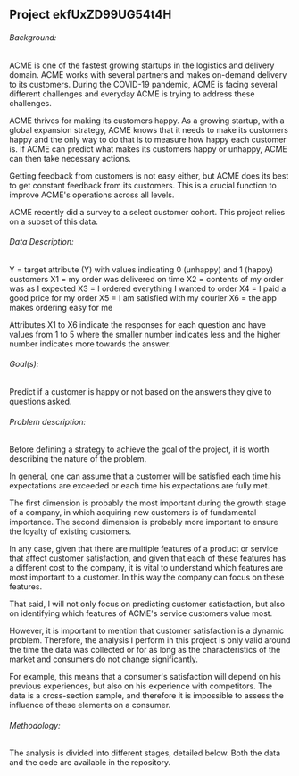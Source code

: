 ## Project ekfUxZD99UG54t4H

###### Background:

ACME is one of the fastest growing startups in the logistics and delivery domain. ACME works with several partners and makes on-demand delivery to its customers. During the COVID-19 pandemic, ACME is facing several different challenges and everyday ACME is trying to address these challenges.

ACME thrives for making its customers happy. As a growing startup, with a global expansion strategy, ACME knows that it needs to make its customers happy and the only way to do that is to measure how happy each customer is. If ACME can predict what makes its customers happy or unhappy, ACME can then take necessary actions.

Getting feedback from customers is not easy either, but ACME does its best to get constant feedback from its customers. This is a crucial function to improve ACME's operations across all levels.

ACME recently did a survey to a select customer cohort. This project relies on a subset of this data. 

###### Data Description:

Y = target attribute (Y) with values indicating 0 (unhappy) and 1 (happy) customers
X1 = my order was delivered on time
X2 = contents of my order was as I expected
X3 = I ordered everything I wanted to order
X4 = I paid a good price for my order
X5 = I am satisfied with my courier
X6 = the app makes ordering easy for me

Attributes X1 to X6 indicate the responses for each question and have values from 1 to 5 where the smaller number indicates less and the higher number indicates more towards the answer.

###### Goal(s):

Predict if a customer is happy or not based on the answers they give to questions asked.

###### Problem description:

Before defining a strategy to achieve the goal of the project, it is worth describing the nature of the problem.

In general, one can assume that a customer will be satisfied each time his expectations are exceeded or each time his expectations are fully met.

The first dimension is probably the most important during the growth stage of a company, in which acquiring new customers is of fundamental importance. The second dimension is probably more important to ensure the loyalty of existing customers.

In any case, given that there are multiple features of a product or service that affect customer satisfaction, and given that each of these features has a different cost to the company, it is vital to understand which features are most important to a customer. In this way the company can focus on these features.

That said, I will not only focus on predicting customer satisfaction, but also on identifying which features of ACME's service customers value most.

However, it is important to mention that customer satisfaction is a dynamic problem. Therefore, the analysis I perform in this project is only valid around the time the data was collected or for as long as the characteristics of the market and consumers do not change significantly.

For example, this means that a consumer's satisfaction will depend on his previous experiences, but also on his experience with competitors. The data is a cross-section sample, and therefore it is impossible to assess the influence of these elements on a consumer.

###### Methodology:

The analysis is divided into different stages, detailed below. Both the data and the code are available in the repository.
